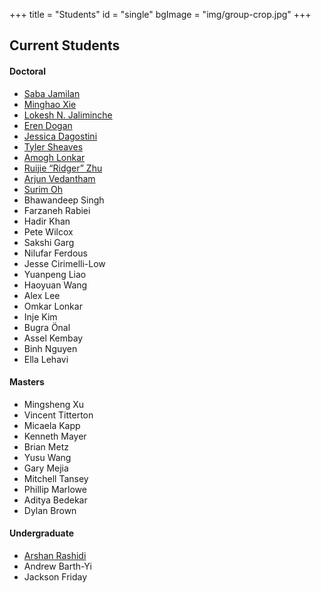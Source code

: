 +++
title = "Students"
id = "single"
bgImage = "img/group-crop.jpg"
+++

Current Students
------------------
#### Doctoral
* [Saba Jamilan](https://users.soe.ucsc.edu/~sjamilan/)
* [Minghao Xie](https://users.soe.ucsc.edu/~mhxie/)
* [Lokesh N. Jaliminche](https://users.soe.ucsc.edu/~lokeshjaliminche/)
* [Eren Dogan](https://erendn.github.io/)
* [Jessica Dagostini](https://jessdagostini.github.io/)
* [Tyler Sheaves](https://tylersheaves.com/)
* [Amogh Lonkar](https://users.soe.ucsc.edu/~alonkar/)
* [Ruijie “Ridger” Zhu](https://ruijie-zhu.github.io/)
* [Arjun Vedantham](https://arjun.vedantham.xyz)
* [Surim Oh](https://5surim.github.io/)
* Bhawandeep Singh
* Farzaneh Rabiei
* Hadir Khan
* Pete Wilcox
* Sakshi Garg
* Nilufar Ferdous
* Jesse Cirimelli-Low
* Yuanpeng Liao
* Haoyuan Wang
* Alex Lee
* Omkar Lonkar
* Inje Kim
* Bugra Önal
* Assel Kembay
* Binh Nguyen
* Ella Lehavi

#### Masters
* Mingsheng Xu
* Vincent Titterton
* Micaela Kapp
* Kenneth Mayer
* Brian Metz
* Yusu Wang
* Gary Mejia
* Mitchell Tansey
* Phillip Marlowe
* Aditya Bedekar
* Dylan Brown

#### Undergraduate
* [Arshan Rashidi](https://nahsra58.github.io/)
* Andrew Barth-Yi
* Jackson Friday
